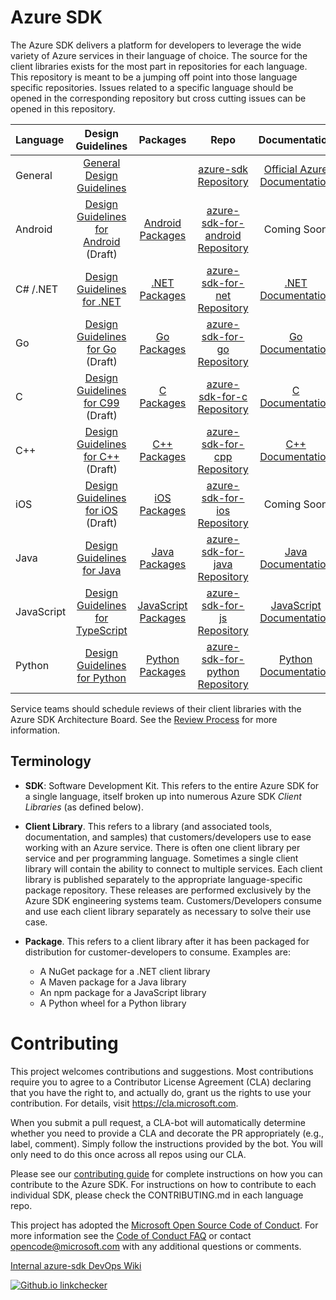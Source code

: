 # Azure SDK

The Azure SDK delivers a platform for developers to leverage the wide variety of Azure services in their language of choice. The source for the client libraries exists for the most part in repositories for each language. This repository is meant to be a jumping off point into those language specific repositories. Issues related to a specific language should be opened in the corresponding repository but cross cutting issues can be opened in this repository.

| Language    | Design Guidelines                           | Packages             | Repo                             | Documentation                    |
|:------------|:-------------------------------------------:|:--------------------:|:--------------------------------:|:--------------------------------:|
| General     |[General Design Guidelines]                  |                      |[azure-sdk Repository]            | [Official Azure Documentation]   |
| Android     |[Design Guidelines for Android] (Draft)      |[Android Packages]    |[azure-sdk-for-android Repository]| Coming Soon                      |
| C# /.NET    |[Design Guidelines for .NET]                 |[.NET Packages]       |[azure-sdk-for-net Repository]    | [.NET Documentation]             |
| Go          |[Design Guidelines for Go] (Draft)           |[Go Packages]         |[azure-sdk-for-go Repository]     | [Go Documentation]               |
| C           |[Design Guidelines for C99] (Draft)          |[C Packages]          |[azure-sdk-for-c Repository]      | [C Documentation]                |
| C++         |[Design Guidelines for C++] (Draft)          |[C++ Packages]        |[azure-sdk-for-cpp Repository]    | [C++ Documentation]              |
| iOS         |[Design Guidelines for iOS] (Draft)          |[iOS Packages]        |[azure-sdk-for-ios Repository]    | Coming Soon                      |
| Java        |[Design Guidelines for Java]                 |[Java Packages]       |[azure-sdk-for-java Repository]   | [Java Documentation]             |
| JavaScript  |[Design Guidelines for TypeScript]           |[JavaScript Packages] |[azure-sdk-for-js Repository]     | [JavaScript Documentation]       |
| Python      |[Design Guidelines for Python]               |[Python Packages]     |[azure-sdk-for-python Repository] | [Python Documentation]           |

Service teams should schedule reviews of their client libraries with the Azure SDK Architecture Board.  See the [Review Process][revproc] for more information.

## Terminology

- **SDK**: Software Development Kit. This refers to the entire Azure SDK for a single language, itself broken up into numerous Azure SDK _Client Libraries_ (as defined below).

- **Client Library**. This refers to a library (and associated tools, documentation, and samples) that customers/developers use to ease working with an Azure service. There is often one client library per service and per programming language. Sometimes a single client library will contain the ability to connect to multiple services. Each client library is published separately to the appropriate language-specific package repository.  These releases are performed exclusively by the Azure SDK engineering systems team. Customers/Developers consume and use each client library separately as necessary to solve their use case.

- **Package**. This refers to a client library after it has been packaged for distribution for customer-developers to consume. Examples are:
   - A NuGet package for a .NET client library
   - A Maven package for a Java library
   - An npm package for a JavaScript library
   - A Python wheel for a Python library

# Contributing

This project welcomes contributions and suggestions.  Most contributions require you to agree to a
Contributor License Agreement (CLA) declaring that you have the right to, and actually do, grant us
the rights to use your contribution. For details, visit https://cla.microsoft.com.

When you submit a pull request, a CLA-bot will automatically determine whether you need to provide
a CLA and decorate the PR appropriately (e.g., label, comment). Simply follow the instructions
provided by the bot. You will only need to do this once across all repos using our CLA.

Please see our [contributing guide](CONTRIBUTING.md) for complete instructions on how you can contribute to the Azure SDK. For instructions on how to contribute to each individual SDK, please check the CONTRIBUTING.md in each language repo.

This project has adopted the [Microsoft Open Source Code of Conduct](https://opensource.microsoft.com/codeofconduct/).
For more information see the [Code of Conduct FAQ](https://opensource.microsoft.com/codeofconduct/faq/) or
contact [opencode@microsoft.com](mailto:opencode@microsoft.com) with any additional questions or comments.

[Internal azure-sdk DevOps Wiki](https://aka.ms/azure-sdk-devops-wiki)

[![Github.io linkchecker](https://img.shields.io/azure-devops/build/azure-sdk/internal/1620?label=github.io%20linkchecker)](https://dev.azure.com/azure-sdk/internal/_build/latest?definitionId=1620&branchName=master)

[General Design Guidelines]: https://xaxdev.github.io/azure-sdk/general_introduction.html
[Design Guidelines for Android]: https://xaxdev.github.io/azure-sdk/android_design.html
[Design Guidelines for .NET]: https://xaxdev.github.io/azure-sdk/dotnet_introduction.html
[Design Guidelines for Go]: https://xaxdev.github.io/azure-sdk/golang_introduction.html
[Design Guidelines for C99]: https://xaxdev.github.io/azure-sdk/clang_design.html
[Design Guidelines for C++]: https://xaxdev.github.io/azure-sdk/cpp_introduction.html
[Design Guidelines for iOS]: https://xaxdev.github.io/azure-sdk/ios_introduction.html
[Design Guidelines for Java]: https://xaxdev.github.io/azure-sdk/java_introduction.html
[Design Guidelines for TypeScript]: https://xaxdev.github.io/azure-sdk/typescript_introduction.html
[Design Guidelines for Python]: https://xaxdev.github.io/azure-sdk/python_design.html
[revproc]: https://xaxdev.github.io/azure-sdk/policies_reviewprocess.html

[azure-sdk Repository]:https://github.com/xaxdev/azure-sdk
[azure-sdk-for-android Repository]:https://github.com/xaxdev/azure-sdk-for-android
[azure-sdk-for-net Repository]:https://github.com/xaxdev/azure-sdk-for-net
[azure-sdk-for-go Repository]:https://github.com/xaxdev/azure-sdk-for-go
[azure-sdk-for-c Repository]:https://github.com/xaxdev/azure-sdk-for-c
[azure-sdk-for-cpp Repository]:https://github.com/xaxdev/azure-sdk-for-cpp
[azure-sdk-for-ios Repository]:https://github.com/xaxdev/azure-sdk-for-ios
[azure-sdk-for-java Repository]:https://github.com/xaxdev/azure-sdk-for-java
[azure-sdk-for-js Repository]:https://github.com/xaxdev/azure-sdk-for-js
[azure-sdk-for-python Repository]:https://github.com/xaxdev/azure-sdk-for-python

[Official Azure Documentation]: https://aka.ms/azure-sdk-docs
[.NET Documentation]: https://aka.ms/net-docs
[Go Documentation]: https://aka.ms/go-docs
[Java Documentation]: https://aka.ms/java-docs
[JavaScript Documentation]: https://aka.ms/js-docs
[Python Documentation]: https://aka.ms/python-docs
[C Documentation]: https://aka.ms/c-docs
[C++ Documentation]: https://aka.ms/cpp-docs

[.NET Packages]: https://xaxdev.github.io/azure-sdk/releases/latest/dotnet.html
[Java Packages]: https://xaxdev.github.io/azure-sdk/releases/latest/java.html
[JavaScript Packages]: https://xaxdev.github.io/azure-sdk/releases/latest/js.html
[Python Packages]: https://xaxdev.github.io/azure-sdk/releases/latest/python.html
[C Packages]: https://xaxdev.github.io/azure-sdk/releases/latest/c.html
[C++ Packages]: https://xaxdev.github.io/azure-sdk/releases/latest/cpp.html
[Android Packages]: https://xaxdev.github.io/azure-sdk/releases/latest/android.html
[iOS Packages]: https://azure.github.io/azure-sdk/releases/latest/ios.html
[Go Packages]: https://azure.github.io/azure-sdk/releases/latest/go.html
